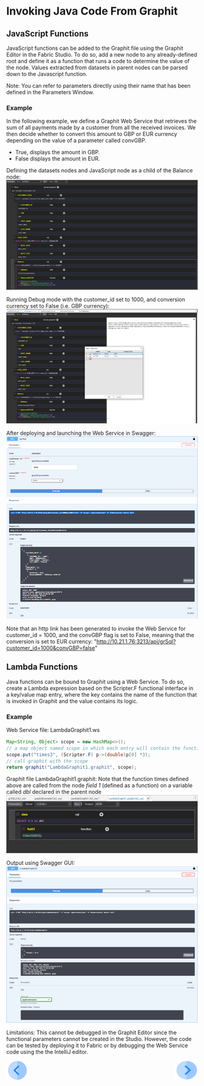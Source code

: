 # Invoking Java Code From Graphit


## JavaScript Functions
JavaScript functions can be added to the Graphit file using the Graphit Editor in the Fabric Studio. To do so, add a new node to any already-defined root and define it as a function that runs a code to determine the value of the node. Values extracted from datasets in parent nodes can be parsed down to the Javascript function.

Note: You can refer to parameters directly using their name that has been defined in the Parameters Window.

### Example
In the following example, we define a Graphit Web Service that retrieves the sum of all payments made by a customer from all the received invoices.
We then decide whether to convert this amount to GBP or EUR currency depending on the value of a parameter called convGBP.

-  True, displays the amount in GBP.
-  False displays the amount in EUR.

Defining the datasets nodes and JavaScript node as a child of the Balance node:
![](/articles/15_web_services/17_Graphit/images/50_invoke_javacode_from_graphit.PNG)


Running Debug mode with the customer_id set to 1000, and conversion currency set to False (i.e. GBP currency):
![](/articles/15_web_services/17_Graphit/images/51_invoke_javacode_from_graphit.PNG)


After deploying and launching the Web Service in Swagger:
![](/articles/15_web_services/17_Graphit/images/52_invoke_javacode_from_graphit.PNG)


Note that an http link has been generated to invoke the Web Service for customer_id = 1000, and the convGBP flag is set to False, meaning that the conversion is set to EUR currency:
"http://10.21.1.76:3213/api/grSql?customer_id=1000&convGBP=false"




## Lambda Functions
Java functions can be bound to Graphit using a Web Service. To do so, create a Lambda expression based on the Scripter.F functional interface in a key/value map entry, where the key contains the name of the function that is invoked in Graphit and the value contains its logic.
  
### Example

Web Service file: LambdaGraphit1.ws

```java
Map<String, Object> scope = new HashMap<>();
// a map object named scope in which each entry will contain the function's name and it's logic
scope.put("times3", (Scripter.F) p->(double)p[0] *3);
// call graphit with the scope
return graphit("LambdaGraphit1.graphit", scope);
```

Graphit file LambdaGraphit1.graphit: 
Note that the function times defined above are called from the node *field 1* (defined as a function) on a variable called *dbl* declared in the parent node 
![](/articles/15_web_services/17_Graphit/images/52a_invoke_javacode_from_graphit.PNG)


Output using Swagger GUI:
![](/articles/15_web_services/17_Graphit/images/52b_invoke_javacode_from_graphit.PNG)


Limitations:
This cannot be debugged in the Graphit Editor since the functional parameters cannot be created in the Studio. 
However, the code can be tested by deploying it to Fabric or by debugging the Web Service code using the the IntelliJ editor. 
  
 

[![Previous](/articles/images/Previous.png)](/articles/15_web_services/17_Graphit/07_invoking_graphit_files.md)[<img align="right" width="60" height="54" src="/articles/images/Next.png">](/articles/15_web_services/17_Graphit/09_invoke_graphit_from_outside_studio.md)

